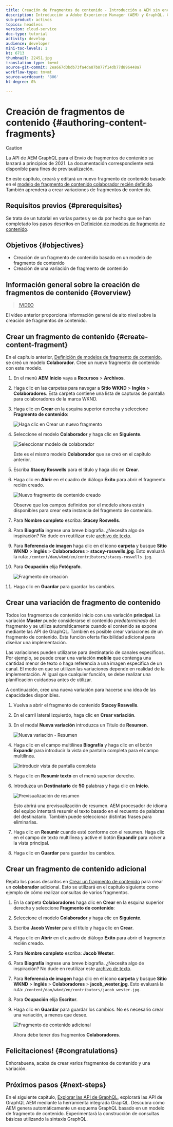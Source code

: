 ```yaml
---
title: Creación de fragmentos de contenido - Introducción a AEM sin encabezado - GraphQL
description: Introducción a Adobe Experience Manager (AEM) y GraphQL. Cree y edite un nuevo fragmento de contenido basado en un modelo de fragmento de contenido. Aprenda a crear variaciones de fragmentos de contenido.
sub-product: activos
topics: headless
version: cloud-service
doc-type: tutorial
activity: develop
audience: developer
mini-toc-levels: 1
kt: 6713
thumbnail: 22451.jpg
translation-type: tm+mt
source-git-commit: 2ea667d3bdb73fa4da87b877f14db77d896448a7
workflow-type: tm+mt
source-wordcount: '806'
ht-degree: 0%

---
```



# Creación de fragmentos de contenido {#authoring-content-fragments}

>[!CAUTION]
>
> La API de AEM GraphQL para el Envío de fragmentos de contenido se lanzará a principios de 2021.
> La documentación correspondiente está disponible para fines de previsualización.

En este capítulo, creará y editará un nuevo fragmento de contenido basado en el [modelo de fragmento de contenido colaborador recién definido](./content-fragment-models.md). También aprenderá a crear variaciones de fragmentos de contenido.

## Requisitos previos {#prerequisites}

Se trata de un tutorial en varias partes y se da por hecho que se han completado los pasos descritos en [Definición de modelos de fragmento de contenido](./content-fragment-models.md).

## Objetivos {#objectives}

* Creación de un fragmento de contenido basado en un modelo de fragmento de contenido
* Creación de una variación de fragmento de contenido

## Información general sobre la creación de fragmentos de contenido {#overview}

>[!VIDEO](https://video.tv.adobe.com/v/22451/?quality=12&learn=on)

El vídeo anterior proporciona información general de alto nivel sobre la creación de fragmentos de contenido.

## Crear un fragmento de contenido {#create-content-fragment}

En el capítulo anterior, [Definición de modelos de fragmento de contenido](./content-fragment-models.md), se creó un modelo **Colaborador**. Cree un nuevo fragmento de contenido con este modelo.

1. En el menú **AEM Inicio** vaya a **Recursos** > **Archivos**.
1. Haga clic en las carpetas para navegar a **Sitio WKND** > **Inglés** > **Colaboradores**. Esta carpeta contiene una lista de capturas de pantalla para colaboradores de la marca WKND.

1. Haga clic en **Crear** en la esquina superior derecha y seleccione **Fragmento de contenido**:

   ![Haga clic en Crear un nuevo fragmento](assets/author-content-fragments/create-content-fragment-menu.png)

1. Seleccione el modelo **Colaborador** y haga clic en **Siguiente**.

   ![Seleccionar modelo de colaborador](assets/author-content-fragments/select-contributor-model.png)

   Este es el mismo modelo **Colaborador** que se creó en el capítulo anterior.

1. Escriba **Stacey Roswells** para el título y haga clic en **Crear**.
1. Haga clic en **Abrir** en el cuadro de diálogo **Éxito** para abrir el fragmento recién creado.

   ![Nuevo fragmento de contenido creado](assets/author-content-fragments/new-content-fragment.png)

   Observe que los campos definidos por el modelo ahora están disponibles para crear esta instancia del fragmento de contenido.

1. Para **Nombre completo** escriba: **Stacey Roswells**.
1. Para **Biografía** ingrese una breve biografía. ¿Necesita algo de inspiración? No dude en reutilizar este [archivo de texto](assets/author-content-fragments/stacey-roswells-bio.txt).
1. Para **Referencia de imagen** haga clic en el icono **carpeta** y busque **Sitio WKND** > **Inglés** > **Colaboradores** > **stacey-roswells.jpg**. Esto evaluará la ruta: `/content/dam/wknd/en/contributors/stacey-roswells.jpg`.
1. Para **Ocupación** elija **Fotógrafo**.

   ![Fragmento de creación](assets/author-content-fragments/stacye-roswell-fragment-authored.png)

1. Haga clic en **Guardar** para guardar los cambios.

## Crear una variación de fragmento de contenido

Todos los fragmentos de contenido inicio con una variación **principal**. La variación **Master** puede considerarse el contenido *predeterminado* del fragmento y se utiliza automáticamente cuando el contenido se expone mediante las API de GraphQL. También es posible crear variaciones de un fragmento de contenido. Esta función oferta flexibilidad adicional para diseñar una implementación.

Las variaciones pueden utilizarse para destinatario de canales específicos. Por ejemplo, se puede crear una variación **mobile** que contenga una cantidad menor de texto o haga referencia a una imagen específica de un canal. El modo en que se utilizan las variaciones depende en realidad de la implementación. Al igual que cualquier función, se debe realizar una planificación cuidadosa antes de utilizar.

A continuación, cree una nueva variación para hacerse una idea de las capacidades disponibles.

1. Vuelva a abrir el fragmento de contenido **Stacey Roswells**.
1. En el carril lateral izquierdo, haga clic en **Crear variación**.
1. En el modal **Nueva variación** introduzca un Título de **Resumen**.

   ![Nueva variación - Resumen](assets/author-content-fragments/new-variation-summary.png)

1. Haga clic en el campo multilínea **Biografía** y haga clic en el botón **Expandir** para introducir la vista de pantalla completa para el campo multilínea.

   ![Introducir vista de pantalla completa](assets/author-content-fragments/enter-full-screen-view.png)

1. Haga clic en **Resumir texto** en el menú superior derecho.

1. Introduzca un **Destinatario** de **50** palabras y haga clic en **Inicio**.

   ![Previsualización de resumen](assets/author-content-fragments/summarize-text-preview.png)

   Esto abrirá una previsualización de resumen. AEM procesador de idioma del equipo intentará resumir el texto basado en el recuento de palabras del destinatario. También puede seleccionar distintas frases para eliminarlas.

1. Haga clic en **Resumir** cuando esté conforme con el resumen. Haga clic en el campo de texto multilínea y active el botón **Expandir** para volver a la vista principal.

1. Haga clic en **Guardar** para guardar los cambios.

## Crear un fragmento de contenido adicional

Repita los pasos descritos en [Crear un fragmento de contenido](#create-content-fragment) para crear un **colaborador** adicional. Esto se utilizará en el capítulo siguiente como ejemplo de cómo realizar consultas de varios fragmentos.

1. En la carpeta **Colaboradores** haga clic en **Crear** en la esquina superior derecha y seleccione **Fragmento de contenido**:
1. Seleccione el modelo **Colaborador** y haga clic en **Siguiente**.
1. Escriba **Jacob Wester** para el título y haga clic en **Crear**.
1. Haga clic en **Abrir** en el cuadro de diálogo **Éxito** para abrir el fragmento recién creado.
1. Para **Nombre completo** escriba: **Jacob Wester**.
1. Para **Biografía** ingrese una breve biografía. ¿Necesita algo de inspiración? No dude en reutilizar este [archivo de texto](assets/author-content-fragments/jacob-wester.txt).
1. Para **Referencia de imagen** haga clic en el icono **carpeta** y busque **Sitio WKND** > **Inglés** > **Colaboradores** > **jacob_wester.jpg**. Esto evaluará la ruta: `/content/dam/wknd/en/contributors/jacob_wester.jpg`.
1. Para **Ocupación** elija **Escritor**.
1. Haga clic en **Guardar** para guardar los cambios. No es necesario crear una variación, a menos que desee.

   ![Fragmento de contenido adicional](assets/author-content-fragments/additional-content-fragment.png)

   Ahora debe tener dos fragmentos **Colaboradores**.

## Felicitaciones! {#congratulations}

Enhorabuena, acaba de crear varios fragmentos de contenido y una variación.

## Próximos pasos {#next-steps}

En el siguiente capítulo, [Explorar las API de GraphQL](explore-graphql-api.md), explorará las API de GraphQL AEM mediante la herramienta integrada GrapiQL. Descubra cómo AEM genera automáticamente un esquema GraphQL basado en un modelo de fragmento de contenido. Experimentará la construcción de consultas básicas utilizando la sintaxis GraphQL.